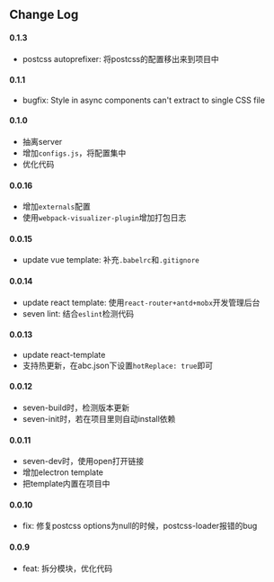 ## Change Log

#### 0.1.3
* postcss autoprefixer: 将postcss的配置移出来到项目中

#### 0.1.1
* bugfix: Style in async components can't extract to single CSS file

#### 0.1.0
* 抽离server
* 增加`configs.js`，将配置集中
* 优化代码

#### 0.0.16
* 增加`externals`配置
* 使用`webpack-visualizer-plugin`增加打包日志

#### 0.0.15
* update vue template: 补充`.babelrc`和`.gitignore`

#### 0.0.14
* update react template: 使用`react-router+antd+mobx`开发管理后台
* seven lint: 结合`eslint`检测代码

#### 0.0.13
* update react-template
* 支持热更新，在abc.json下设置`hotReplace: true`即可

#### 0.0.12
* seven-build时，检测版本更新
* seven-init时，若在项目里则自动install依赖

#### 0.0.11
* seven-dev时，使用open打开链接
* 增加electron template
* 把template内置在项目中

#### 0.0.10
* fix: 修复postcss options为null的时候，postcss-loader报错的bug

#### 0.0.9
* feat: 拆分模块，优化代码
